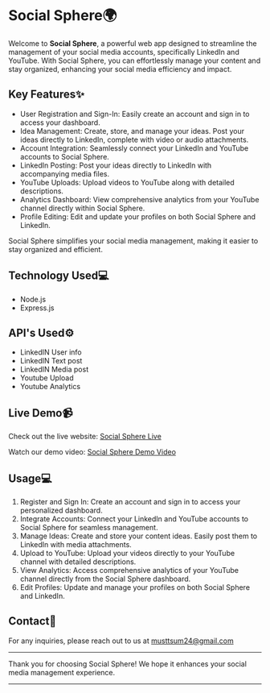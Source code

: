 # Social Sphere🌍

Welcome to **Social Sphere**, a powerful web app designed to streamline the management of your social media accounts, specifically LinkedIn and YouTube. With Social Sphere, you can effortlessly manage your content and stay organized, enhancing your social media efficiency and impact.

## Key Features✨

- User Registration and Sign-In: Easily create an account and sign in to access your dashboard.
- Idea Management: Create, store, and manage your ideas. Post your ideas directly to LinkedIn, complete with video or audio attachments.
- Account Integration: Seamlessly connect your LinkedIn and YouTube accounts to Social Sphere.
- LinkedIn Posting: Post your ideas directly to LinkedIn with accompanying media files.
- YouTube Uploads: Upload videos to YouTube along with detailed descriptions.
- Analytics Dashboard: View comprehensive analytics from your YouTube channel directly within Social Sphere.
- Profile Editing: Edit and update your profiles on both Social Sphere and LinkedIn.

Social Sphere simplifies your social media management, making it easier to stay organized and efficient.

## Technology Used💻
- Node.js
- Express.js


## API's Used⚙️

- LinkedIN User info
- LinkedIN Text post
- LinkedIN Media post
- Youtube Upload
- Youtube Analytics

## Live Demo📹

Check out the live website: [Social Sphere Live](https://social-sphere-frontend.vercel.app/)

Watch our demo video: [Social Sphere Demo Video](https://youtu.be/9FuuCVTfQ7A?si=kQQQgAZXiuiL3H4-)

## Usage💻

1. Register and Sign In: Create an account and sign in to access your personalized dashboard.
2. Integrate Accounts: Connect your LinkedIn and YouTube accounts to Social Sphere for seamless management.
3. Manage Ideas: Create and store your content ideas. Easily post them to LinkedIn with media attachments.
4. Upload to YouTube: Upload your videos directly to your YouTube channel with detailed descriptions.
5. View Analytics: Access comprehensive analytics of your YouTube channel directly from the Social Sphere dashboard.
6. Edit Profiles: Update and manage your profiles on both Social Sphere and LinkedIn.


## Contact📧

For any inquiries, please reach out to us at musttsum24@gmail.com

---

Thank you for choosing Social Sphere! We hope it enhances your social media management experience.

---

